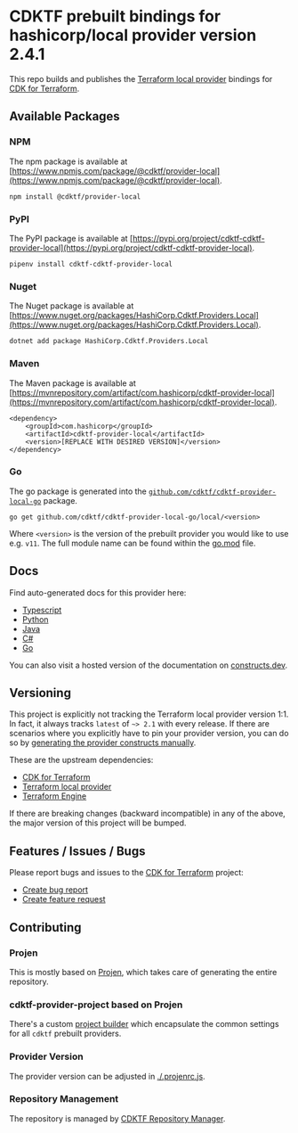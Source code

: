 
# CDKTF prebuilt bindings for hashicorp/local provider version 2.4.1

This repo builds and publishes the [Terraform local provider](https://registry.terraform.io/providers/hashicorp/local/2.4.1/docs) bindings for [CDK for Terraform](https://cdk.tf).

## Available Packages

### NPM

The npm package is available at [https://www.npmjs.com/package/@cdktf/provider-local](https://www.npmjs.com/package/@cdktf/provider-local).

`npm install @cdktf/provider-local`

### PyPI

The PyPI package is available at [https://pypi.org/project/cdktf-cdktf-provider-local](https://pypi.org/project/cdktf-cdktf-provider-local).

`pipenv install cdktf-cdktf-provider-local`

### Nuget

The Nuget package is available at [https://www.nuget.org/packages/HashiCorp.Cdktf.Providers.Local](https://www.nuget.org/packages/HashiCorp.Cdktf.Providers.Local).

`dotnet add package HashiCorp.Cdktf.Providers.Local`

### Maven

The Maven package is available at [https://mvnrepository.com/artifact/com.hashicorp/cdktf-provider-local](https://mvnrepository.com/artifact/com.hashicorp/cdktf-provider-local).

```
<dependency>
    <groupId>com.hashicorp</groupId>
    <artifactId>cdktf-provider-local</artifactId>
    <version>[REPLACE WITH DESIRED VERSION]</version>
</dependency>
```

### Go

The go package is generated into the [`github.com/cdktf/cdktf-provider-local-go`](https://github.com/cdktf/cdktf-provider-local-go) package.

`go get github.com/cdktf/cdktf-provider-local-go/local/<version>`

Where `<version>` is the version of the prebuilt provider you would like to use e.g. `v11`. The full module name can be found
within the [go.mod](https://github.com/cdktf/cdktf-provider-local-go/blob/main/local/go.mod#L1) file.

## Docs

Find auto-generated docs for this provider here: 

- [Typescript](./docs/API.typescript.md)
- [Python](./docs/API.python.md)
- [Java](./docs/API.java.md)
- [C#](./docs/API.csharp.md)
- [Go](./docs/API.go.md)

You can also visit a hosted version of the documentation on [constructs.dev](https://constructs.dev/packages/@cdktf/provider-local).

## Versioning

This project is explicitly not tracking the Terraform local provider version 1:1. In fact, it always tracks `latest` of `~> 2.1` with every release. If there are scenarios where you explicitly have to pin your provider version, you can do so by [generating the provider constructs manually](https://cdk.tf/imports).

These are the upstream dependencies:

- [CDK for Terraform](https://cdk.tf)
- [Terraform local provider](https://registry.terraform.io/providers/hashicorp/local/2.4.1)
- [Terraform Engine](https://terraform.io)

If there are breaking changes (backward incompatible) in any of the above, the major version of this project will be bumped.

## Features / Issues / Bugs

Please report bugs and issues to the [CDK for Terraform](https://cdk.tf) project:

- [Create bug report](https://cdk.tf/bug)
- [Create feature request](https://cdk.tf/feature)

## Contributing

### Projen

This is mostly based on [Projen](https://github.com/projen/projen), which takes care of generating the entire repository.

### cdktf-provider-project based on Projen

There's a custom [project builder](https://github.com/cdktf/cdktf-provider-project) which encapsulate the common settings for all `cdktf` prebuilt providers.

### Provider Version

The provider version can be adjusted in [./.projenrc.js](./.projenrc.js).

### Repository Management

The repository is managed by [CDKTF Repository Manager](https://github.com/cdktf/cdktf-repository-manager/).
